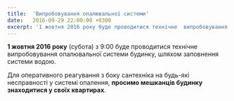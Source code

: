 ```yaml
---
title:  'Випробовування опалювальної системи'
date:   2016-09-29 22:00:00 +0300
excerpt: '1 жовтня 2016 року буде проводитися технічне  випробовування опалювальної системи будинку'
---
```

**1 жовтня 2016 року** (субота) з 9:00 буде проводитися технічне  випробовування опалювальної 
системи будинку, шляхом заповнення системи водою. 
 
Для оперативного реагування з боку сантехніка на будь-які несправності у системі опалення, 
**просимо мешканців будинку знаходитися у своїх квартирах**.
